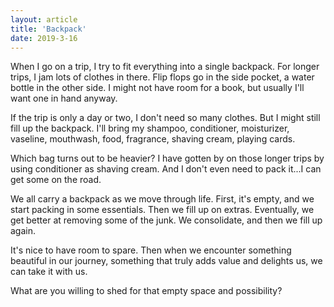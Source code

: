 ```yaml
---
layout: article
title: 'Backpack'
date: 2019-3-16
---
```


When I go on a trip, I try to fit everything into a single backpack. For longer trips, I jam lots of clothes in there. Flip flops go in the side pocket, a water bottle in the other side. I might not have room for a book, but usually I'll want one in hand anyway.

If the trip is only a day or two, I don't need so many clothes. But I might still fill up the backpack. I'll bring my shampoo, conditioner, moisturizer, vaseline, mouthwash, food, fragrance, shaving cream, playing cards.

Which bag turns out to be heavier? I have gotten by on those longer trips by using conditioner as shaving cream. And I don't even need to pack it...I can get some on the road.

We all carry a backpack as we move through life. First, it's empty, and we start packing in some essentials. Then we fill up on extras. Eventually, we get better at removing some of the junk. We consolidate, and then we fill up again.

It's nice to have room to spare. Then when we encounter something beautiful in our journey, something that truly adds value and delights us, we can take it with us.

What are you willing to shed for that empty space and possibility?
